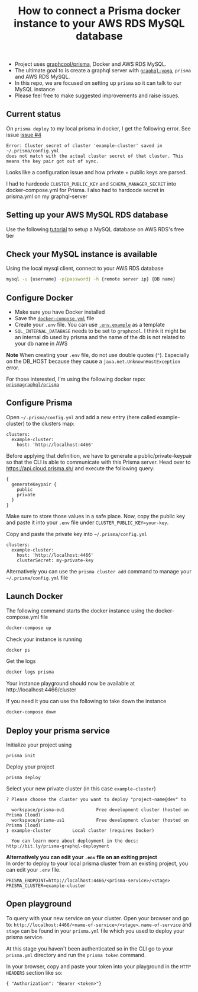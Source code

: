 <h1 align="center"><strong>How to connect a Prisma docker instance to your AWS RDS MySQL database</strong></h1>

<br />

- Project uses [graphcool/prisma](https://github.com/graphcool/prisma), Docker and AWS RDS MySQL.
- The ultimate goal to is create a graphql server with [`graphql-yoga`](https://github.com/graphcool/graphql-yoga), `prisma` and AWS RDS MySQL.
- In this repo, we are focused on setting up `prisma` so it can talk to our MySQL instance
- Please feel free to make suggested improvements and raise issues.

## Current status

On `prisma deploy` to my local prisma in docker, I get the following error. See issue [issue #4](https://github.com/maxdarque/prisma-docker/issues/4)

```
Error: Cluster secret of cluster 'example-cluster' saved in ~/.prisma/config.yml
does not match with the actual cluster secret of that cluster. This means the key pair got out of sync.
```

Looks like a configuration issue and how private + public keys are parsed.

I had to hardcode `CLUSTER_PUBLIC_KEY` and `SCHEMA_MANAGER_SECRET` into docker-compose.yml for Prisma. I also had to hardcode secret in prisma.yml on my graphql-server

## Setting up your AWS MySQL RDS database

Use the following [tutorial](https://gist.github.com/marktani/8631cb9c63d0973bcdd8bff19d6162c2) to setup a MySQL database on AWS RDS's free tier

## Check your MySQL instance is available

Using the local mysql client, connect to your AWS RDS database

```sh
mysql -u {username} -p{password} -h {remote server ip} {DB name}
```

## Configure Docker

- Make sure you have Docker installed
- Save the [`docker-compose.yml`](./docker-compose.yml) file
- Create your `.env` file. You can use [`.env.example`](./.env.example) as a template
- `SQL_INTERNAL_DATABASE` needs to be set to `graphcool`. I think it might be an internal db used by prisma and the name of the db is not related to your db name in AWS

**Note** When creating your `.env` file, do not use double quotes (`"`). Especially on the DB_HOST because they cause a `java.net.UnknownHostException` error.

For those interested, I'm using the following docker repo: [`prismagraphql/prisma`](https://hub.docker.com/r/prismagraphql/prisma/)

## Configure Prisma

Open `~/.prisma/config.yml` and add a new entry (here called example-cluster) to the clusters map:

```
clusters:
  example-cluster:
    host: 'http://localhost:4466'
```

Before applying that definition, we have to generate a public/private-keypair so that the CLI is able to communicate with this Prisma server. Head over to https://api.cloud.prisma.sh/ and execute the following query:

```
{
  generateKeypair {
    public
    private
  }
}
```

Make sure to store those values in a safe place. Now, copy the public key and paste it into your `.env` file under `CLUSTER_PUBLIC_KEY=your-key`.

Copy and paste the private key into `~/.prisma/config.yml` 

```
clusters:
  example-cluster:
    host: 'http://localhost:4466'
    clusterSecret: my-private-key
```

Alternatively you can use the `prisma cluster add` command to manage your `~/.prisma/config.yml` file

## Launch Docker

The following command starts the docker instance using the docker-compose.yml file

```sh
docker-compose up 
```

Check your instance is running
```sh
docker ps
```

Get the logs
```sh
docker logs prisma
```

Your instance playground should now be available at http://localhost:4466/cluster

If you need it you can use the following to take down the instance
```sh
docker-compose down
```

## Deploy your prisma service

Initialize your project using

```
prisma init
```

Deploy your project

```
prisma deploy
```

Select your new private cluster (in this case `example-cluster`)

```
? Please choose the cluster you want to deploy "project-name@dev" to 

  workspace/prisma-eu1            Free development cluster (hosted on Prisma Cloud) 
  workspace/prisma-us1            Free development cluster (hosted on Prisma Cloud) 
❯ example-cluster        Local cluster (requires Docker) 
                       
  You can learn more about deployment in the docs: http://bit.ly/prisma-graphql-deployment
```

**Alternatively you can edit your `.env` file on an exiting project**
<br>
In order to deploy to your local prisma cluster from an existing project, you can edit your `.env` file. 

```
PRISMA_ENDPOINT=http://localhost:4466/<prisma-service>/<stage>
PRISMA_CLUSTER=example-cluster
```

## Open playground

To query with your new service on your cluster. Open your browser and go to: `http://localhost:4466/<name-of-service>/<stage>`. `name-of-service` and `stage` can be found in your `prisma.yml` file which you used to deploy your prisma service. 

At this stage you haven't been authenticated so in the CLI go to your `prisma.yml` directory and run the `prisma token` command.

In your browser, copy and paste your token into your playground in the `HTTP HEADERS` section like so:

`{ "Authorization": "Bearer <token>"}`